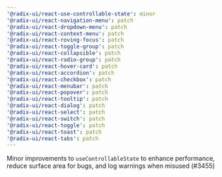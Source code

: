```yaml
---
'@radix-ui/react-use-controllable-state': minor
'@radix-ui/react-navigation-menu': patch
'@radix-ui/react-dropdown-menu': patch
'@radix-ui/react-context-menu': patch
'@radix-ui/react-roving-focus': patch
'@radix-ui/react-toggle-group': patch
'@radix-ui/react-collapsible': patch
'@radix-ui/react-radio-group': patch
'@radix-ui/react-hover-card': patch
'@radix-ui/react-accordion': patch
'@radix-ui/react-checkbox': patch
'@radix-ui/react-menubar': patch
'@radix-ui/react-popover': patch
'@radix-ui/react-tooltip': patch
'@radix-ui/react-dialog': patch
'@radix-ui/react-select': patch
'@radix-ui/react-switch': patch
'@radix-ui/react-toggle': patch
'@radix-ui/react-toast': patch
'@radix-ui/react-tabs': patch
---
```


Minor improvements to `useControllableState` to enhance performance, reduce surface area for bugs, and log warnings when misused (#3455)
